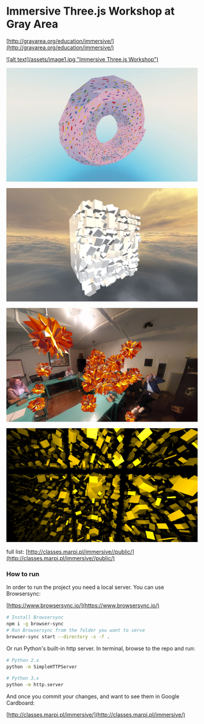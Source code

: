 # Immersive Three.js Workshop at Gray Area

[http://grayarea.org/education/immersive/](http://grayarea.org/education/immersive/)

[![alt text]/assets/image1.jpg "Immersive Three.js Workshop")](https://immersive.marpi.pl/)

[![alt text](/assets/image2.jpg "Immersive Three.js Workshop")](https://immersive.marpi.pl/public/donut)

[![alt text](/assets/image3.jpg "Immersive Three.js Workshop")](https://immersive.marpi.pl/public/cube_wall)

[![alt text](/assets/image4.jpg "Immersive Three.js Workshop")](https://immersive.marpi.pl/public/everyone)

[![alt text](/assets/image5.jpg "Immersive Three.js Workshop")](https://immersive.marpi.pl/public/lights)

full list: [http://classes.marpi.pl/immersive//public/](http://classes.marpi.pl/immersive//public/)

### How to run

In order to run the project you need a local server. You can use Browsersync:

[https://www.browsersync.io/](https://www.browsersync.io/)

```sh
# Install Browsersync
npm i -g browser-sync
# Run Browsersync from the folder you want to serve
browser-sync start --directory -s -f .
```

Or run Python's built-in http server.
In terminal, browse to the repo and run:

```sh
# Python 2.x
python -m SimpleHTTPServer
```

```sh
# Python 3.x
python -m http.server
```

And once you commit your changes, and want to see them in Google Cardboard:

[http://classes.marpi.pl/immersive/](http://classes.marpi.pl/immersive/)


